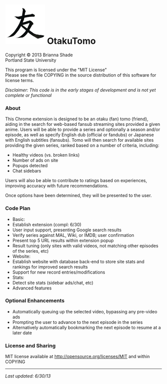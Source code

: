 ![Alt text](https://github.com/Hikage/OtakuTomo/blob/master/tomo-128.png?raw=true) OtakuTomo
=========
Copyright © 2013 Brianna Shade  
Portland State University
  
This program is licensed under the "MIT License"  
Please see the file COPYING in the source distribution of this software for license terms.

*Disclaimer: This code is in the early stages of development and is not yet complete or functional*
  
  
### About
This Chrome extension is designed to be an otaku (fan) tomo (friend), aiding in the search for web-based fansub streaming sites provided a given anime.  Users will be able to provide a series and optionally a season and/or episode, as well as specify English dub (official or fandubs) or Japanese with English subtitles (fansubs).  Tomo will then search for available sites providing the given series, ranked based on a number of criteria, including:  
*  Healthy videos (vs. broken links)  
*  Number of ads on site  
*  Popups detected  
*  Chat sidebars

Users will also be able to contribute to ratings based on experiences, improving accuracy with future recommendations.

Once options have been determined, they will be presented to the user.
  
  
### Code Plan
*  Basic:
  *  Establish extension (compl: 6/30)
  *  User input support, presenting Google search results
  *  Verify series against MAL, Wiki, or IMDB; user confirmation
  *  Present top 5 URL results within extension popup
  *  Result tuning (only sites with valid videos, not matching other episodes of the series, etc)
*  Website:
  *  Establish website with database back-end to store site stats and rankings for improved search results
  *  Support for new record entries/modifications
*  Stats:
  *  Detect site stats (sidebar ads/chat, etc)
*  Advanced features
  

### Optional Enhancements  
*  Automatically queuing up the selected video, bypassing any pre-video ads
*  Prompting the user to advance to the next episode in the series
*  Alternatively automatically bookmarking the next episode to resume at a later date
  
  
### License and Sharing
MIT license available at http://opensource.org/licenses/MIT and within COPYING
  
------------------------
*Last updated: 6/30/13*
